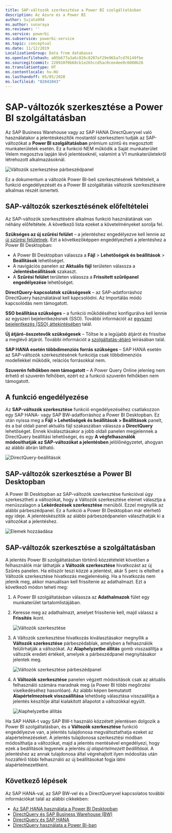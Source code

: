```yaml
---
title: SAP-változók szerkesztése a Power BI szolgáltatásban
description: Az Azure és a Power BI
author: Sujata994
ms.author: sunaraya
ms.reviewer: ''
ms.service: powerbi
ms.subservice: powerbi-service
ms.topic: conceptual
ms.date: 11/12/2019
LocalizationGroup: Data from databases
ms.openlocfilehash: a05b677a3a6c826c8207af29e965a7cd76149fbe
ms.sourcegitcommit: 220910f0b68cb1e265ccd5ac0cee4ee9c6080b26
ms.translationtype: HT
ms.contentlocale: hu-HU
ms.lasthandoff: 05/05/2020
ms.locfileid: "82841043"
---
```

# <a name="edit-sap-variables-in-the-power-bi-service"></a>SAP-változók szerkesztése a Power BI szolgáltatásban

Az SAP Business Warehouse vagy az SAP HANA DirectQueryvel való használatakor a jelentéskészítők mostantól szerkeszteni tudják az SAP-változókat a **Power BI szolgáltatásban** prémium szintű és megosztott munkaterületek esetén. Ez a funkció NEM működik a Saját munkaterület Velem megosztva lapján lévő jelentéseknél, valamint a V1 munkaterületekről létrehozott alkalmazásoknál. 

![Változók szerkesztése párbeszédpanel](media/service-edit-sap-variables/sap-edit-variables-dialog.png)

Ez a dokumentum a változók Power BI-beli szerkesztésének feltételeit, a funkció engedélyezését és a Power BI szolgáltatás változók szerkesztésére alkalmas részét ismerteti.

## <a name="requirements-for-sap-edit-variables"></a>SAP-változók szerkesztésének előfeltételei

Az SAP-változók szerkesztésére alkalmas funkció használatának van néhány előfeltétele. A következő lista ezeket a követelményeket sorolja fel.

**Szükséges az új szűrési felület** – a jelentéshez engedélyezve kell lennie az [új szűrési felületnek](power-bi-report-filter.md). Ezt a következőképpen engedélyezheti a jelentéshez a Power BI Desktopban:
- A Power BI Desktopban válassza a **Fájl** > **Lehetőségek és beállítások** > **Beállítások** lehetőséget.
- A navigációs panelen az **Aktuális fájl** területen válassza a **Jelentésbeállítások** szakaszt.
- A **Szűrési felület** területen válassza a **Frissített szűrőpanel engedélyezése** lehetőséget.

**DirectQuery-kapcsolatok szükségesek** – az SAP-adatforráshoz DirectQuery használatával kell kapcsolódni. Az Importálás módú kapcsolódás nem támogatott.

**SSO beállítása szükséges** – a funkció működéséhez konfigurálva kell lennie az egyszeri bejelentkezésnek (SSO). További információt az [egyszeri bejelentkezés (SSO) áttekintésében](service-gateway-sso-overview.md) talál.

**Új átjáró-összetevők szükségesek** – Töltse le a legújabb átjárót és frissítse a meglévő átjárót. További információt a [szolgáltatás-átjáró](service-gateway-onprem.md) leírásában talál.

**SAP HANA esetén többdimenziós forrás szükséges** – SAP HANA esetén az SAP-változók szerkesztésének funkciója csak többdimenziós modellekkel működik, relációs forrásokkal nem.

**Szuverén felhőkben nem támogatott** – A Power Query Online jelenleg nem érhető el szuverén felhőben, ezért ez a funkció szuverén felhőkben nem támogatott.

## <a name="how-to-enable-the-feature"></a>A funkció engedélyezése

Az **SAP-változók szerkesztése** funkció engedélyezéséhez csatlakozzon egy SAP HANA- vagy SAP BW-adatforráshoz a Power BI Desktopban. Ez után nyissa meg a **Fájl > Lehetőségek és beállítások > Beállítások** panelt, és a bal oldali panel aktuális fájl szakaszában válassza a **DirectQuery** lehetőséget. Ennek kiválasztásakor a jobb oldali panelen megjelennek a DirectQuery beállítási lehetőségei, és egy **A végfelhasználók módosíthatják az SAP-változókat a jelentésben** jelölőnégyzetet, ahogyan az alábbi ábrán látható.

![DirectQuery-beállítások](media/service-edit-sap-variables/sap-preview-setting-in-desktop.png)

## <a name="use-sap-edit-variables-in-power-bi-desktop"></a>SAP-változók szerkesztése a Power BI Desktopban

A Power BI Desktopban az SAP-változók szerkesztése funkcióval úgy szerkesztheti a változókat, hogy a Változók szerkesztése elemet választja a menüszalagon a **Lekérdezések szerkesztése** menüből. Ezzel megnyílik az alábbi párbeszédpanel. Ez a funkció a Power BI Desktopban már elérhető egy ideje. A jelentéskészítők az alábbi párbeszédpanelen választhatják ki a változókat a jelentéshez.

![Elemek hozzáadása](media/service-edit-sap-variables/sap-variables-add-items.png)

## <a name="use-sap-edit-variables-in-the-service"></a>SAP-változók szerkesztése a szolgáltatásban

A jelentés Power BI szolgáltatásban történő közzétételét követően a felhasználók már láthatják a **Változók szerkesztése** hivatkozást az új Szűrés panelen. Ha először teszi közzé a jelentést, akár 5 perc is eltelhet a Változók szerkesztése hivatkozás megjelenéséig. Ha a hivatkozás nem jelenik meg, akkor manuálisan kell frissítenie az adathalmazt.
Ezt a következő módon teheti meg:

1. A Power BI szolgáltatásban válassza az **Adathalmazok** fület egy munkaterület tartalomlistájában.

2. Keresse meg az adathalmazt, amelyet frissítenie kell, majd válassz a **Frissítés** ikont.

    ![Változók szerkesztése](media/service-edit-sap-variables/sap-edit-variables-link.png)

3. A Változók szerkesztése hivatkozás kiválasztásakor megnyílik a **Változók szerkesztése** párbeszédablak, amelyben a felhasználók felülírhatják a változókat. Az **Alaphelyzetbe állítás** gomb visszaállítja a változók eredeti értékeit, amelyek a párbeszédpanel megnyitásakor jelentek meg.

    ![Változók szerkesztése párbeszédpanel](media/service-edit-sap-variables/sap-edit-variables-dialog.png)

4. A **Változók szerkesztése** panelen végzett módosítások csak az aktuális felhasználó számára maradnak meg (a Power BI többi megőrzési viselkedéséhez hasonlóan). Az alábbi képen bemutatott **Alapértelmezések visszaállítása** lehetőség választása visszaállítja a jelentés készítője által kialakított állapotot a változókkal együtt.

    ![Alaphelyzetbe állítás](media/service-edit-sap-variables/reset-to-default.png)

Ha SAP HANA-t vagy SAP BW-t használó közzétett jelentésen dolgozik a Power BI szolgáltatásban, és a **Változók szerkesztése** funkció engedélyezve van, a jelentés tulajdonosa megváltoztathatja ezeket az alapértelmezéseket. A jelentés tulajdonosa szerkesztési módban módosíthatja a változókat, majd a jelentés mentésével engedélyezi, hogy ezek a beállítások legyenek a jelentés *új alapértelmezett beállításai*. A jelentéshez az annak tulajdonosa által végrehajtott ilyen módosítás után hozzáférő többi felhasználó az új beállításokat fogja látni alapértelmezettként.

## <a name="next-steps"></a>Következő lépések

Az SAP HANA-val, az SAP BW-vel és a DirectQueryvel kapcsolatos további információkat talál az alábbi cikkekben:

- [Az SAP HANA használata a Power BI Desktopban](desktop-sap-hana.md)
- [DirectQuery és SAP Business Warehouse (BW)](desktop-directquery-sap-bw.md)
- [DirectQuery és SAP HANA](desktop-directquery-sap-hana.md)
- [DirectQuery használata a Power BI-ban](desktop-directquery-about.md)
